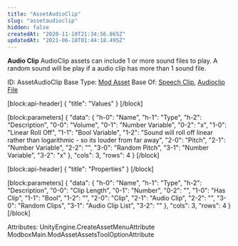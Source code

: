 ```yaml
---
title: "AssetAudioClip"
slug: "assetaudioclip"
hidden: false
createdAt: "2020-11-10T21:34:56.865Z"
updatedAt: "2021-06-18T01:44:18.495Z"
---
```

**Audio Clip**
AudioClip assets can include 1 or more sound files to play. A random sound will be play if a audio clip has more than 1 sound file.

ID: AssetAudioClip
Base Type: [Mod Asset](doc:modasset)
Base Of: [Speech Clip](doc:assetspeechclip), [Audioclip File](doc:assetaudioclipfile)

[block:api-header]
{
  "title": "Values"
}
[/block]

[block:parameters]
{
  "data": {
    "h-0": "Name",
    "h-1": "Type",
    "h-2": "Description",
    "0-0": "Volume",
    "0-1": "Number Variable",
    "0-2": "x",
    "1-0": "Linear Roll Off",
    "1-1": "Bool Variable",
    "1-2": "Sound will roll off linear rather than logarithmic - so its louder from far away",
    "2-0": "Pitch",
    "2-1": "Number Variable",
    "2-2": "",
    "3-0": "Random Pitch",
    "3-1": "Number Variable",
    "3-2": "x"
  },
  "cols": 3,
  "rows": 4
}
[/block]

[block:api-header]
{
  "title": "Properties"
}
[/block]

[block:parameters]
{
  "data": {
    "h-0": "Name",
    "h-1": "Type",
    "h-2": "Description",
    "0-0": "Clip Length",
    "0-1": "Number",
    "0-2": "",
    "1-0": "Has Clip",
    "1-1": "Bool",
    "1-2": "",
    "2-0": "Clip",
    "2-1": "Audio Clip",
    "2-2": "",
    "3-0": "Random Clips",
    "3-1": "Audio Clip List",
    "3-2": ""
  },
  "cols": 3,
  "rows": 4
}
[/block]


Attributes:
UnityEngine.CreateAssetMenuAttribute
ModboxMain.ModAssetAssetsToolOptionAttribute